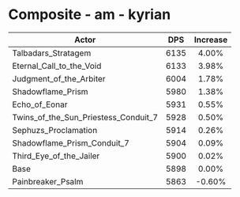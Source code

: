 # Composite - am - kyrian
| Actor | DPS | Increase |
|---|:---:|:---:|
|Talbadars_Stratagem|6135|4.00%|
|Eternal_Call_to_the_Void|6133|3.98%|
|Judgment_of_the_Arbiter|6004|1.78%|
|Shadowflame_Prism|5980|1.38%|
|Echo_of_Eonar|5931|0.55%|
|Twins_of_the_Sun_Priestess_Conduit_7|5928|0.50%|
|Sephuzs_Proclamation|5914|0.26%|
|Shadowflame_Prism_Conduit_7|5904|0.09%|
|Third_Eye_of_the_Jailer|5900|0.02%|
|Base|5898|0.00%|
|Painbreaker_Psalm|5863|-0.60%|
